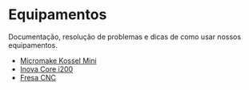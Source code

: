 # Equipamentos

Documentação, resolução de problemas e dicas de como usar nossos equipamentos.

* [Micromake Kossel Mini](https://github.com/fablabjoinville/playbook/tree/master/equipamentos/impressora-3d-delta-kossel-mini)
* [Inova Core i200](https://github.com/fablabjoinville/playbook/tree/master/equipamentos/impressora-3d-inova-core-i200)
* [Fresa CNC](https://github.com/fablabjoinville/playbook/tree/master/equipamentos/fresa-cnc)
